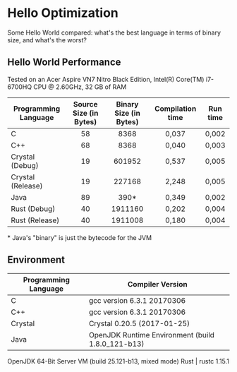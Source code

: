 # Hello Optimization

Some Hello World compared: what's the best language in terms of binary size, and what's the worst?

## Hello World Performance

Tested on an Acer Aspire VN7 Nitro Black Edition, Intel(R) Core(TM) i7-6700HQ CPU @ 2.60GHz, 32 GB of RAM

Programming Language | Source Size (in Bytes) | Binary Size (in Bytes) | Compilation time | Run time
-------------------- | :--------------------: | :--------------------: | :--------------: | :------:
C                    |           58           |          8368          |      0,037       |  0,002
C++                  |           68           |          8368          |      0,040       |  0,003
Crystal (Debug)      |           19           |         601952         |      0,537       |  0,005
Crystal (Release)    |           19           |         227168         |      2,248       |  0,005
Java                 |           89           |          390*          |      0,349       |  0,002
Rust (Debug)         |           40           |        1911160         |      0,202       |  0,004
Rust (Release)       |           40           |        1911008         |      0,180       |  0,004

\* Java's "binary" is just the bytecode for the JVM

## Environment

Programming Language | Compiler Version
-------------------- | -------------------------------------------------------------------------------------------------------------
C                    | gcc version 6.3.1 20170306
C++                  | gcc version 6.3.1 20170306
Crystal              | Crystal 0.20.5 (2017-01-25)
Java                 | OpenJDK Runtime Environment (build 1.8.0_121-b13)<br>
OpenJDK 64-Bit Server VM (build 25.121-b13, mixed mode)
Rust                 | rustc 1.15.1
